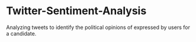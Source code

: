 # Twitter-Sentiment-Analysis
Analyzing tweets to identify the political opinions of expressed by users for a candidate. 

